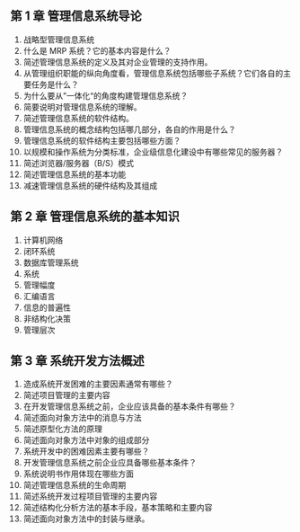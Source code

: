 ## 第 1 章 管理信息系统导论

1. 战略型管理信息系统
2. 什么是 MRP 系统？它的基本内容是什么？
3. 简述管理信息系统的定义及其对企业管理的支持作用。
4. 从管理组织职能的纵向角度看，管理信息系统包括哪些子系统？它们各自的主要任务是什么？
5. 为什么要从”一体化“的角度构建管理信息系统？
6. 简要说明对管理信息系统的理解。
7. 简述管理信息系统的软件结构。
8. 管理信息系统的概念结构包括哪几部分，各自的作用是什么？
9. 管理信息系统的软件结构主要包括哪些方面？
10. 以规模和操作系统为分类标准，企业级信息化建设中有哪些常见的服务器？
11. 简述浏览器/服务器（B/S）模式
12. 简述管理信息系统的基本功能
13. 减速管理信息系统的硬件结构及其组成

## 第 2 章 管理信息系统的基本知识

1. 计算机网络
2. 闭环系统
3. 数据库管理系统
4. 系统
5. 管理幅度
6. 汇编语言
7. 信息的普遍性
8. 非结构化决策
9. 管理层次

## 第 3 章 系统开发方法概述

1. 造成系统开发困难的主要因素通常有哪些？
2. 简述项目管理的主要内容
3. 在开发管理信息系统之前，企业应该具备的基本条件有哪些？
4. 简述面向对象方法中的消息与方法
5. 简述原型化方法的原理
6. 简述面向对象方法中对象的组成部分
7. 系统开发中的困难因素主要有哪些？
8. 开发管理信息系统之前企业应具备哪些基本条件？
9. 系统说明书作用体现在哪些方面
10. 简述管理信息系统的生命周期
11. 简述系统开发过程项目管理的主要内容
12. 简述结构化分析方法的基本手段，基本策略和主要内容
13. 简述面向对象方法中的封装与继承。
